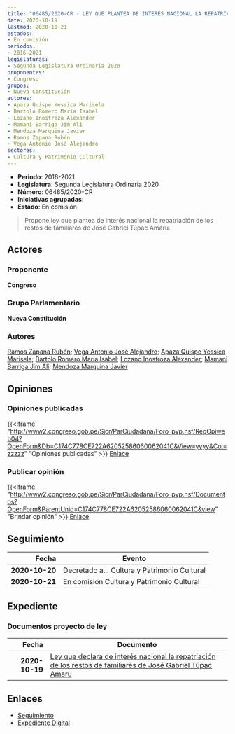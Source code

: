 ```yaml
---
title: "06485/2020-CR - LEY QUE PLANTEA DE INTERÉS NACIONAL LA REPATRIACIÓN DE LOS RESTOS DE FAMILIARES DE JOSÉ GABRIEL TÚPAC AMARU"
date: 2020-10-19
lastmod: 2020-10-21
estados:
- En comisión
periodos:
- 2016-2021
legislaturas:
- Segunda Legislatura Ordinaria 2020
proponentes:
- Congreso
grupos:
- Nueva Constitución
autores:
- Apaza Quispe Yessica Marisela
- Bartolo Romero María Isabel
- Lozano Inostroza Alexander
- Mamani Barriga Jim Ali
- Mendoza Marquina Javier
- Ramos Zapana Rubén
- Vega Antonio José Alejandro
sectores:
- Cultura y Patrimonio Cultural
---
```

- **Periodo**: 2016-2021
- **Legislatura**: Segunda Legislatura Ordinaria 2020
- **Número**: 06485/2020-CR
- **Iniciativas agrupadas**: 
- **Estado**: En comisión

> Propone ley que plantea de interés nacional la repatriación de los restos de familiares de José Gabriel Túpac Amaru.


## Actores

### Proponente

**Congreso**

### Grupo Parlamentario

**Nueva Constitución**

### Autores

[Ramos Zapana Rubén](mailto:mailto:rramos@congreso.gob.pe); [Vega Antonio José Alejandro](mailto:mailto:jvegaa@congreso.gob.pe); [Apaza Quispe Yessica Marisela](mailto:mailto:yapaza@congreso.gob.pe); [Bartolo Romero María Isabel](mailto:mailto:mbartolo@congreso.gob.pe); [Lozano Inostroza Alexander](mailto:mailto:alozano@congreso.gob.pe); [Mamani Barriga Jim Ali](mailto:mailto:jmamani@congreso.gob.pe); [Mendoza Marquina Javier](mailto:mailto:jmendoza@congreso.gob.pe)

## Opiniones

### Opiniones publicadas

{{<iframe "http://www2.congreso.gob.pe/Sicr/ParCiudadana/Foro_pvp.nsf/RepOpiweb04?OpenForm&Db=C174C778CE722A62052586060062041C&View=yyyy&Col=zzzzz" "Opiniones publicadas" >}}
[Enlace](http://www2.congreso.gob.pe/Sicr/ParCiudadana/Foro_pvp.nsf/RepOpiweb04?OpenForm&Db=C174C778CE722A62052586060062041C&View=yyyy&Col=zzzzz)

### Publicar opinión

{{<iframe "http://www2.congreso.gob.pe/Sicr/ParCiudadana/Foro_pvp.nsf/Documentos?OpenForm&ParentUnid=C174C778CE722A62052586060062041C&view" "Brindar opinión" >}}
[Enlace](http://www2.congreso.gob.pe/Sicr/ParCiudadana/Foro_pvp.nsf/Documentos?OpenForm&ParentUnid=C174C778CE722A62052586060062041C&view)


## Seguimiento

| Fecha | Evento |
|------:|--------|
| **2020-10-20** | Decretado a... Cultura y Patrimonio Cultural |
| **2020-10-21** | En comisión Cultura y Patrimonio Cultural |

## Expediente

### Documentos proyecto de ley

| Fecha | Documento |
|------:|-----------|
| **2020-10-19** | [Ley que declara de interés nacional la repatriación de los restos de familiares de José Gabriel Túpac Amaru](http://www.leyes.congreso.gob.pe/Documentos/2016_2021/Proyectos_de_Ley_y_de_Resoluciones_Legislativas/PL06485-20201019.pdf) |

## Enlaces

- [Seguimiento](http://www2.congreso.gob.pe/Sicr/TraDocEstProc/CLProLey2016.nsf/f7fff46988ca05b1052578e100829cc7/397c420356804efa052586060065be03?OpenDocument)
- [Expediente Digital](http://www2.congreso.gob.pe/Sicr/TraDocEstProc/Expvirt_2011.nsf/visbusqptramdoc1621/06485?opendocument)


